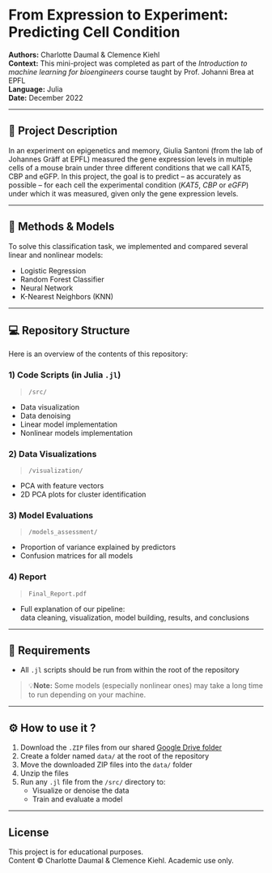 # From Expression to Experiment: Predicting Cell Condition

**Authors:** Charlotte Daumal & Clemence Kiehl  
**Context:** This mini-project was completed as part of the *Introduction to machine learning for bioengineers* course taught by Prof. Johanni Brea at EPFL  
**Language:** Julia   
**Date:** December 2022  

---

## 📝 Project Description  

In an experiment on epigenetics and memory, Giulia Santoni (from the lab of Johannes Gräff at EPFL) measured the gene expression levels in multiple cells of a mouse brain under three different conditions that we call KAT5, CBP and eGFP. In this project, the goal is to predict – as accurately as possible – for each cell the experimental condition (_KAT5_, _CBP_ or _eGFP_) under which it was measured, given only the gene expression levels.

---

## 🧠 Methods & Models

To solve this classification task, we implemented and compared several linear and nonlinear models:

- Logistic Regression  
- Random Forest Classifier  
- Neural Network  
- K-Nearest Neighbors (KNN)

---

## 💻 Repository Structure

Here is an overview of the contents of this repository:

### 1) Code Scripts (in Julia `.jl`)
> `/src/`
- Data visualization  
- Data denoising  
- Linear model implementation  
- Nonlinear models implementation

### 2) Data Visualizations
> `/visualization/`
- PCA with feature vectors  
- 2D PCA plots for cluster identification

### 3) Model Evaluations
> `/models_assessment/`
- Proportion of variance explained by predictors  
- Confusion matrices for all models

### 4) Report
> `Final_Report.pdf`
- Full explanation of our pipeline:  
  data cleaning, visualization, model building, results, and conclusions

---

## 📝 Requirements

- All `.jl` scripts should be run from within the root of the repository

> 💡**Note:** Some models (especially nonlinear ones) may take a long time to run depending on your machine.

---

## ⚙️ How to use it ?

1. Download the `.ZIP` files from our shared [Google Drive folder](https://drive.google.com/drive/folders/19PFEhJPrm3AXHuXpxQQnzs8CfaN4v8bU?usp=share_link)
2. Create a folder named `data/` at the root of the repository
3. Move the downloaded ZIP files into the `data/` folder
4. Unzip the files
5. Run any `.jl` file from the `/src/` directory to:
   - Visualize or denoise the data
   - Train and evaluate a model

---

## License

This project is for educational purposes.  
Content © Charlotte Daumal & Clemence Kiehl. Academic use only.
